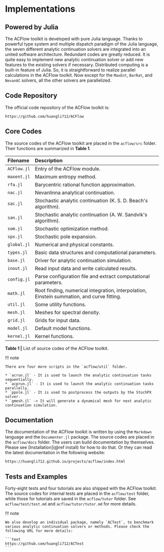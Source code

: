 # Implementations

## Powered by Julia

The ACFlow toolkit is developed with pure Julia language. Thanks to powerful type system and multiple dispatch paradigm of the Julia language, the seven different analytic continuation solvers are integrated into an united software architecture. Redundant codes are greatly reduced. It is quite easy to implement new analytic continuation solver or add new features to the existing solvers if necessary. Distributed computing is a built-in feature of Julia. So, it is straightforward to realize parallel calculations in the ACFlow toolkit. Now except for the `MaxEnt`, `BarRat`, and `NevanAC` solvers, all the other solvers are parallelized.

## Code Repository

The official code repository of the ACFlow toolkit is:

```text
https://github.com/huangli712/ACFlow
```

## Core Codes

The source codes of the ACFlow toolkit are placed in the `acflow/src` folder. Their functions are summarized in **Table 1**.

| Filename | Description |
| :------- | :---------- |
| `ACFlow.jl` | Entry of the ACFlow module. |
| `maxent.jl` | Maximum entropy method. |
| `rfa.jl`    | Barycentric rational function approximation. |
| `nac.jl`    | Nevanlinna analytical continuation. |
| `sac.jl`    | Stochastic analytic continuation (K. S. D. Beach's algorithm). |
| `san.jl`    | Stochastic analytic continuation (A. W. Sandvik's algorithm). |
| `som.jl`    | Stochastic optimization method. |
| `spx.jl`    | Stochastic pole expansion. |
| `global.jl` | Numerical and physical constants. |
| `types.jl`  | Basic data structures and computational parameters. |
| `base.jl`   | Driver for analytic continuation simulation. |
| `inout.jl`  | Read input data and write calculated results. |
| `config.jl` | Parse configuration file and extract computational parameters. |
| `math.jl`   | Root finding, numerical integration, interpolation, Einstein summation, and curve fitting. |
| `util.jl`   | Some utility functions. |
| `mesh.jl`   | Meshes for spectral density. |
| `grid.jl`   | Grids for input data. |
| `model.jl`  | Default model functions. |
| `kernel.jl` | Kernel functions. |

**Table 1 |** List of source codes of the ACFlow toolkit.

!!! note

    There are four more scripts in the `acflow/util` folder.

    * `acrun.jl` - It is used to launch the analytic continuation tasks sequentially.
    * `acprun.jl` - It is used to launch the analytic continuation tasks parallelly.
    * `ppole.jl` - It is used to postprocess the outputs by the StochPX solver.
    * `gmesh.jl` -> It will generate a dynamical mesh for next analytic continuation simulation.

## Documentation

 The documentation of the ACFlow toolkit is written by using the `Markdown` language and the `Documenter.jl` package. The source codes are placed in the `acflow/docs` folder. The users can build documentation by themselves. Please see [Installation](@ref install) for how to do that. Or they can read the latest documentation in the following website:

```text
https://huangli712.github.io/projects/acflow/index.html
```

## Tests and Examples

Forty-eight tests and four tutorials are also shipped with the ACFlow toolkit. The source codes for internal tests are placed in the `acflow/test` folder, while those for tutorials are saved in the `acflow/tutor` folder. See `acflow/test/test.md` and `acflow/tutor/tutor.md` for more details.

!!! note

    We also develop an individual package, namely `ACTest`, to benchmark various analytic continuation solvers or methods. Please check the following URL for more details:

    ```text
    https://github.com/huangli712/ACTest
    ```
